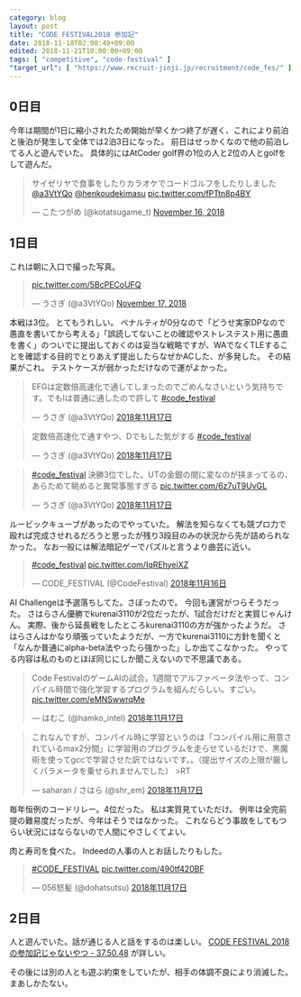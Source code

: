 ```yaml
---
category: blog
layout: post
title: "CODE FESTIVAL2018 参加記"
date: 2018-11-18T02:08:49+09:00
edited: 2018-11-21T10:00:00+09:00
tags: [ "competitive", "code-festival" ]
"target_url": [ "https://www.recruit-jinji.jp/recruitment/code_fes/" ]
---
```


## 0日目

今年は期間が1日に縮小されたため開始が早くかつ終了が遅く、これにより前泊と後泊が発生して全体では2泊3日になった。
前日はせっかくなので他の前泊してる人と遊んでいた。
具体的にはAtCoder golf界の1位の人と2位の人とgolfをして遊んだ。

<blockquote class="twitter-tweet" data-partner="tweetdeck"><p lang="ja" dir="ltr">サイゼリヤで食事をしたりカラオケでコードゴルフをしたりしました<a href="https://twitter.com/a3VtYQo?ref_src=twsrc%5Etfw">@a3VtYQo</a> <a href="https://twitter.com/henkoudekimasu?ref_src=twsrc%5Etfw">@henkoudekimasu</a> <a href="https://t.co/fPTtn8p4BY">pic.twitter.com/fPTtn8p4BY</a></p>&mdash; こたつがめ (@kotatsugame_t) <a href="https://twitter.com/kotatsugame_t/status/1063453905109938176?ref_src=twsrc%5Etfw">November 16, 2018</a></blockquote>
<script async src="https://platform.twitter.com/widgets.js" charset="utf-8"></script>

## 1日目

これは朝に入口で撮った写真。

<blockquote class="twitter-tweet" data-partner="tweetdeck"><p lang="und" dir="ltr"><a href="https://t.co/5BcPECoUFQ">pic.twitter.com/5BcPECoUFQ</a></p>&mdash; うさぎ (@a3VtYQo) <a href="https://twitter.com/a3VtYQo/status/1063583328215810048?ref_src=twsrc%5Etfw">November 17, 2018</a></blockquote>
<script async src="https://platform.twitter.com/widgets.js" charset="utf-8"></script>

本戦は3位。
とてもうれしい。
ペナルティが0分なので「どうせ実家DPなので愚直を書いてから考える」「誤読してないことの確認やストレステスト用に愚直を書く」のついでに提出しておくのは妥当な戦略ですが、WAでなくTLEすることを確認する目的でとりあえず提出したらなぜかACした、が多発した。
その結果がこれ。
テストケースが弱かっただけなので運がよかった。

<blockquote class="twitter-tweet" data-lang="ja"><p lang="ja" dir="ltr">EFGは定数倍高速化で通してしまったのでごめんなさいという気持ちです。でもIは普通に通したので許して <a href="https://twitter.com/hashtag/code_festival?src=hash&amp;ref_src=twsrc%5Etfw">#code_festival</a></p>&mdash; うさぎ (@a3VtYQo) <a href="https://twitter.com/a3VtYQo/status/1063636839418875906?ref_src=twsrc%5Etfw">2018年11月17日</a></blockquote>
<script async src="https://platform.twitter.com/widgets.js" charset="utf-8"></script>

<blockquote class="twitter-tweet" data-lang="ja"><p lang="ja" dir="ltr">定数倍高速化で通すやつ、Dでもした気がする <a href="https://twitter.com/hashtag/code_festival?src=hash&amp;ref_src=twsrc%5Etfw">#code_festival</a></p>&mdash; うさぎ (@a3VtYQo) <a href="https://twitter.com/a3VtYQo/status/1063637150816710656?ref_src=twsrc%5Etfw">2018年11月17日</a></blockquote>
<script async src="https://platform.twitter.com/widgets.js" charset="utf-8"></script>

<blockquote class="twitter-tweet" data-lang="ja"><p lang="ja" dir="ltr"><a href="https://twitter.com/hashtag/code_festival?src=hash&amp;ref_src=twsrc%5Etfw">#code_festival</a> 決勝3位でした。UTの金銀の間に変なのが挟まってるの、あらためて眺めると異常事態すぎる <a href="https://t.co/6z7uT9UvGL">pic.twitter.com/6z7uT9UvGL</a></p>&mdash; うさぎ (@a3VtYQo) <a href="https://twitter.com/a3VtYQo/status/1063849757951504384?ref_src=twsrc%5Etfw">2018年11月17日</a></blockquote>
<script async src="https://platform.twitter.com/widgets.js" charset="utf-8"></script>

ルービックキューブがあったのでやっていた。
解法を知らなくても競プロ力で殴れば完成させれるだろうと思ったが残り3段目のみの状況から先が詰められなかった。
なお一般には解法暗記ゲーでパズルと言うより曲芸に近い。

<blockquote class="twitter-tweet" data-lang="ja"><p lang="und" dir="ltr"><a href="https://twitter.com/hashtag/code_festival?src=hash&amp;ref_src=twsrc%5Etfw">#code_festival</a> <a href="https://t.co/IqREhyeiXZ">pic.twitter.com/IqREhyeiXZ</a></p>&mdash; CODE_FESTIVAL (@CodeFestival) <a href="https://twitter.com/CodeFestival/status/1063568787444654080?ref_src=twsrc%5Etfw">2018年11月16日</a></blockquote>
<script async src="https://platform.twitter.com/widgets.js" charset="utf-8"></script>

AI Challengeは予選落ちしてた。さぼったので。
今回も運営がつらそうだった。
さはらさん優勝でkurenai3110が2位だったが、1試合だけだと実質じゃんけん。
実際、後から延長戦をしたところkurenai3110の方が強かったようだ。
さはらさんはかなり頑張っていたようだが、一方でkurenai3110に方針を聞くと「なんか普通にalpha-beta法やったら強かった」しか出てこなかった。
やってる内容は私のものとほぼ同じにしか聞こえないので不思議である。

<blockquote class="twitter-tweet" data-lang="ja"><p lang="ja" dir="ltr">Code FestivalのゲームAIの試合。1週間でアルファベータ法やって、コンパイル時間で強化学習するプログラムを組んだらしい。すごい。 <a href="https://t.co/eMNSwwrqMe">pic.twitter.com/eMNSwwrqMe</a></p>&mdash; はむこ (@hamko_intel) <a href="https://twitter.com/hamko_intel/status/1063662438996836352?ref_src=twsrc%5Etfw">2018年11月17日</a></blockquote>
<script async src="https://platform.twitter.com/widgets.js" charset="utf-8"></script>

<blockquote class="twitter-tweet" data-lang="ja"><p lang="ja" dir="ltr">これなんですが、コンパイル時に学習というのは「コンパイル用に用意されているmax2分間」に学習用のプログラムを走らせているだけで、黒魔術を使ってgccで学習させた訳ではないです。。（提出サイズの上限が厳しくパラメータを乗せられませんでした） &gt;RT</p>&mdash; saharan / さはら (@shr_em) <a href="https://twitter.com/shr_em/status/1063783515047620608?ref_src=twsrc%5Etfw">2018年11月17日</a></blockquote>
<script async src="https://platform.twitter.com/widgets.js" charset="utf-8"></script>


毎年恒例のコードリレー。4位だった。
私は実質見ていただけ。
例年は全完前提の難易度だったが、今年はそうではなかった。
これならどう事故をしてもつらい状況にはならないので人間にやさしくてよい。


肉と寿司を食べた。
Indeedの人事の人とお話したりもした。

<blockquote class="twitter-tweet" data-lang="ja"><p lang="und" dir="ltr"><a href="https://twitter.com/hashtag/CODE_FESTIVAL?src=hash&amp;ref_src=twsrc%5Etfw">#CODE_FESTIVAL</a> <a href="https://t.co/490tf420BF">pic.twitter.com/490tf420BF</a></p>&mdash; 056怒髪 (@dohatsutsu) <a href="https://twitter.com/dohatsutsu/status/1063750258868404226?ref_src=twsrc%5Etfw">2018年11月17日</a></blockquote>
<script async src="https://platform.twitter.com/widgets.js" charset="utf-8"></script>

## 2日目

人と遊んでいた。話が通じる人と話をするのは楽しい。
[CODE FESTIVAL 2018 の参加記じゃないやつ - 37.50.48](http://i-i.hatenablog.jp/entry/2018/11/20/014558) が詳しい。

その後には別の人とも遊ぶ約束をしていたが、相手の体調不良により消滅した。まあしかたない。
